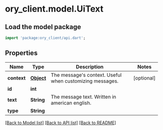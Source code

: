 # ory_client.model.UiText

## Load the model package
```dart
import 'package:ory_client/api.dart';
```

## Properties
Name | Type | Description | Notes
------------ | ------------- | ------------- | -------------
**context** | [**Object**](.md) | The message's context. Useful when customizing messages. | [optional] 
**id** | **int** |  | 
**text** | **String** | The message text. Written in american english. | 
**type** | **String** |  | 

[[Back to Model list]](../README.md#documentation-for-models) [[Back to API list]](../README.md#documentation-for-api-endpoints) [[Back to README]](../README.md)


